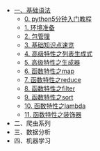 - [一、基础语法](基础语法/README.md)
    - [0. python5分钟入门教程](/基础语法/python5分钟入门教程.md)
    - [1. 环境准备](/基础语法/环境准备.md)
    - [2. 包管理](/基础语法/包管理.md)
    - [3. 基础知识点速览](/基础语法/基础知识速览.md)
    - [4. 高级特性之列表生成式](/基础语法/高级特性之列表生成式.md)
    - [5. 高级特性之生成器](/基础语法/高级特性之生成器.md)
    - [6. 函数特性之map](/基础语法/函数特性之map.md)
    - [7. 函数特性之reduce](/基础语法/函数特性之reduce.md)
    - [8. 函数特性之filter](/基础语法/函数特性之filter.md)
    - [9. 函数特性之sort](/基础语法/函数特性之sort.md)
    - [10. 函数特性之lambda](/基础语法/函数特性之lambda.md)
    - [11. 函数特性之装饰器](/基础语法/函数特性之装饰器.md)
- 二、爬虫系列
- 三、数据分析
- 四、机器学习
